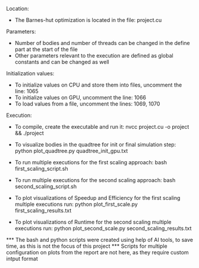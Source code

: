 Location:

- The Barnes-hut optimization is located in the file: project.cu

Parameters:

- Number of bodies and number of threads can be changed in the define part at the start of the file
- Other parameters relevant to the execution are defined as global constants and can be changed as well

Initialization values:

- To initialize values on CPU and store them into files, uncomment the line: 1065
- To initialize values on GPU, uncomment the line: 1066
- To load values from a file, uncomment the lines: 1069, 1070

Execution:

- To compile, create the executable and run it: 
    nvcc project.cu -o project && ./project

- To visualize bodies in the quadtree for init or final simulation step:
    python plot_quadtree.py quadtree_init_gpu.txt

- To run multiple executions for the first scaling approach:
    bash first_scaling_script.sh

- To run multiple executions for the second scaling approach:
    bash second_scaling_script.sh

- To plot visualizations of Speedup and Efficiency for the first scaling multiple executions run:
    python plot_first_scale.py first_scaling_results.txt

- To plot visualizations of Runtime for the second scaling multiple executions run:
    python plot_second_scale.py second_scaling_results.txt


*** The bash and python scripts were created using help of AI tools, to save time, as this is not the focus of this project
*** Scripts for multiple configuration on plots from the report are not here, as they require custom intput format